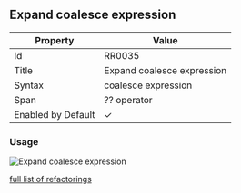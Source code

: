 ## Expand coalesce expression

| Property           | Value                      |
| ------------------ | -------------------------- |
| Id                 | RR0035                     |
| Title              | Expand coalesce expression |
| Syntax             | coalesce expression        |
| Span               | ?? operator                |
| Enabled by Default | &#x2713;                   |

### Usage

![Expand coalesce expression](../../images/refactorings/ExpandCoalesceExpression.png)

[full list of refactorings](Refactorings.md)